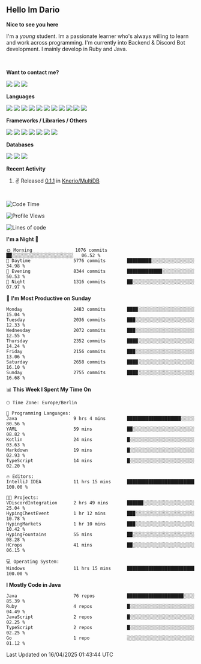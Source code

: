 <h2>Hello Im Dario</h2>

**Nice to see you here**

I'm a *young* student. Im a passionate learner who's always willing to learn and work across
programming. I'm currently into Backend & Discord Bot development. I mainly develop in Ruby and Java.

<br/>

**Want to contact me?**

<a href="https://github.com/knerio"><img src="https://img.shields.io/badge/-Github-blue?style=for-the-badge&logo=github&logoColor=white"/></a> <a href="https://discord.com/users/639416958923702292"><img src="https://img.shields.io/badge/-knerio-blue?style=for-the-badge&logo=discord&logoColor=white"/></a> <a href="https://twitch.tv/dopalos_"><img src="https://img.shields.io/badge/-twitch-blue?style=for-the-badge&logo=twitch&logoColor=white"/></a>

**Languages**

<img src="https://img.shields.io/badge/-Java-blue?style=for-the-badge&logo=java&logoColor=white"/> <img src="https://img.shields.io/badge/-Ruby-blue?style=for-the-badge&logo=Ruby&logoColor=white"/> <img src="https://img.shields.io/badge/-Git-blue?style=for-the-badge&logo=Git&logoColor=white"/> <img src="https://img.shields.io/badge/-HTML-blue?style=for-the-badge&logo=html5&logoColor=white"/> <img src="https://img.shields.io/badge/-CSS-blue?style=for-the-badge&logo=CSS3&logoColor=white"/> <img src="https://img.shields.io/badge/-Javascript-blue?style=for-the-badge&logo=javascript&logoColor=white"/> <img src="https://img.shields.io/badge/-Typescript-blue?style=for-the-badge&logo=TypeScript&logoColor=white"/> <img src="https://img.shields.io/badge/-Kotlin-blue?style=for-the-badge&logo=kotlin&logoColor=white"/> <img src="https://img.shields.io/badge/-SQL-blue?style=for-the-badge&logo=MYSQL&logoColor=white"/> <img src="https://img.shields.io/badge/-Markdown-blue?style=for-the-badge&logo=Markdown&logoColor=white"/> <img src="https://img.shields.io/badge/-JSON-blue?style=for-the-badge&logo=JSON&logoColor=white"/>
<br/>

 **Frameworks / Libraries / Others**

<img src="https://img.shields.io/badge/-Ruby_On_Rails-blue?style=for-the-badge&logo=ruby-on-rails&logoColor=white"/> <img src="https://img.shields.io/badge/-JDA-blue?style=for-the-badge&logo=JDA&logoColor=white"/> <img src="https://img.shields.io/badge/-Bootstrap-blue?style=for-the-badge&logo=Bootstrap&logoColor=white"/> <img src="https://img.shields.io/badge/-Node.JS-blue?style=for-the-badge&logo=node.js&logoColor=white"/> <img src="https://img.shields.io/badge/-React-blue?style=for-the-badge&logo=React&logoColor=white"/> <img src="https://img.shields.io/badge/-Express-blue?style=for-the-badge&logo=Express&logoColor=white"/> <img src="https://img.shields.io/badge/-Next.Js-blue?style=for-the-badge&logo=Next.Js&logoColor=white"/>

**Databases**

<img src="https://img.shields.io/badge/-MongoDB-blue?style=for-the-badge&logo=mongodb&logoColor=white"/> <img src="https://img.shields.io/badge/-MariaDB-blue?style=for-the-badge&logo=MariaDB&logoColor=white"/>
<img src="https://img.shields.io/badge/-PostgreSQL-blue?style=for-the-badge&logo=PostgreSQl&logoColor=white"/>

**Recent Activity**

<!--RECENT_ACTIVITY:start-->
1. ✌️ Released [0.1.1](https://github.com/Knerio/MultiDB/releases/tag/0.1.1) in [Knerio/MultiDB](https://github.com/Knerio/MultiDB)<br>
<!--RECENT_ACTIVITY:end-->
 
#

<!--START_SECTION:waka-->
![Code Time](http://img.shields.io/badge/Code%20Time-1%2C046%20hrs%2059%20mins-blue)

![Profile Views](http://img.shields.io/badge/Profile%20Views-13-blue)

![Lines of code](https://img.shields.io/badge/From%20Hello%20World%20I%27ve%20Written-1.2%20million%20lines%20of%20code-blue)

**I'm a Night 🦉** 

```text
🌞 Morning                1076 commits        ██░░░░░░░░░░░░░░░░░░░░░░░   06.52 % 
🌆 Daytime                5776 commits        █████████░░░░░░░░░░░░░░░░   34.98 % 
🌃 Evening                8344 commits        █████████████░░░░░░░░░░░░   50.53 % 
🌙 Night                  1316 commits        ██░░░░░░░░░░░░░░░░░░░░░░░   07.97 % 
```
📅 **I'm Most Productive on Sunday** 

```text
Monday                   2483 commits        ████░░░░░░░░░░░░░░░░░░░░░   15.04 % 
Tuesday                  2036 commits        ███░░░░░░░░░░░░░░░░░░░░░░   12.33 % 
Wednesday                2072 commits        ███░░░░░░░░░░░░░░░░░░░░░░   12.55 % 
Thursday                 2352 commits        ████░░░░░░░░░░░░░░░░░░░░░   14.24 % 
Friday                   2156 commits        ███░░░░░░░░░░░░░░░░░░░░░░   13.06 % 
Saturday                 2658 commits        ████░░░░░░░░░░░░░░░░░░░░░   16.10 % 
Sunday                   2755 commits        ████░░░░░░░░░░░░░░░░░░░░░   16.68 % 
```


📊 **This Week I Spent My Time On** 

```text
🕑︎ Time Zone: Europe/Berlin

💬 Programming Languages: 
Java                     9 hrs 4 mins        ████████████████████░░░░░   80.56 % 
YAML                     59 mins             ██░░░░░░░░░░░░░░░░░░░░░░░   08.82 % 
Kotlin                   24 mins             █░░░░░░░░░░░░░░░░░░░░░░░░   03.63 % 
Markdown                 19 mins             █░░░░░░░░░░░░░░░░░░░░░░░░   02.93 % 
TypeScript               14 mins             █░░░░░░░░░░░░░░░░░░░░░░░░   02.20 % 

🔥 Editors: 
IntelliJ IDEA            11 hrs 15 mins      █████████████████████████   100.00 % 

🐱‍💻 Projects: 
VDiscordIntegration      2 hrs 49 mins       ██████░░░░░░░░░░░░░░░░░░░   25.04 % 
HypingChestEvent         1 hr 12 mins        ███░░░░░░░░░░░░░░░░░░░░░░   10.78 % 
HypingMarkets            1 hr 10 mins        ███░░░░░░░░░░░░░░░░░░░░░░   10.42 % 
HypingFountains          55 mins             ██░░░░░░░░░░░░░░░░░░░░░░░   08.28 % 
HCrops                   41 mins             ██░░░░░░░░░░░░░░░░░░░░░░░   06.15 % 

💻 Operating System: 
Windows                  11 hrs 15 mins      █████████████████████████   100.00 % 
```

**I Mostly Code in Java** 

```text
Java                     76 repos            █████████████████████░░░░   85.39 % 
Ruby                     4 repos             █░░░░░░░░░░░░░░░░░░░░░░░░   04.49 % 
JavaScript               2 repos             █░░░░░░░░░░░░░░░░░░░░░░░░   02.25 % 
TypeScript               2 repos             █░░░░░░░░░░░░░░░░░░░░░░░░   02.25 % 
Go                       1 repo              ░░░░░░░░░░░░░░░░░░░░░░░░░   01.12 % 
```




 Last Updated on 16/04/2025 01:43:44 UTC
<!--END_SECTION:waka-->

